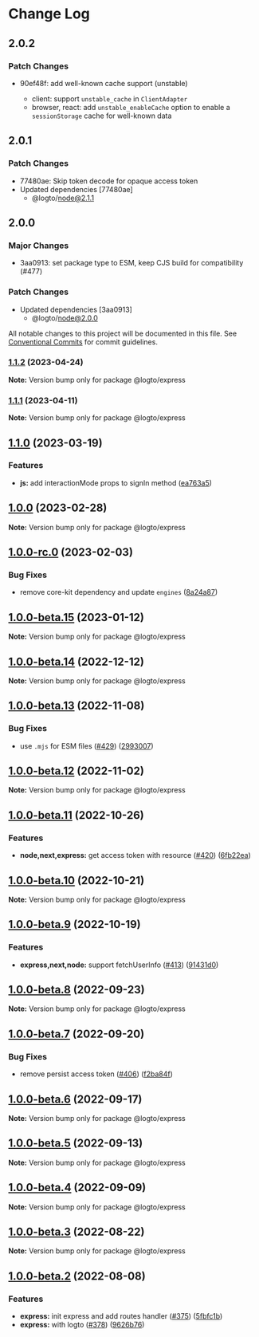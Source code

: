 # Change Log

## 2.0.2

### Patch Changes

- 90ef48f: add well-known cache support (unstable)

  - client: support `unstable_cache` in `ClientAdapter`
  - browser, react: add `unstable_enableCache` option to enable a `sessionStorage` cache for well-known data

## 2.0.1

### Patch Changes

- 77480ae: Skip token decode for opaque access token
- Updated dependencies [77480ae]
  - @logto/node@2.1.1

## 2.0.0

### Major Changes

- 3aa0913: set package type to ESM, keep CJS build for compatibility (#477)

### Patch Changes

- Updated dependencies [3aa0913]
  - @logto/node@2.0.0

All notable changes to this project will be documented in this file.
See [Conventional Commits](https://conventionalcommits.org) for commit guidelines.

### [1.1.2](https://github.com/logto-io/js/compare/v1.1.1...v1.1.2) (2023-04-24)

**Note:** Version bump only for package @logto/express

### [1.1.1](https://github.com/logto-io/js/compare/v1.1.0...v1.1.1) (2023-04-11)

**Note:** Version bump only for package @logto/express

## [1.1.0](https://github.com/logto-io/js/compare/v1.0.0...v1.1.0) (2023-03-19)

### Features

- **js:** add interactionMode props to signIn method ([ea763a5](https://github.com/logto-io/js/commit/ea763a59e41251ffad4089df0d6bb876e9901109))

## [1.0.0](https://github.com/logto-io/js/compare/v1.0.0-rc.0...v1.0.0) (2023-02-28)

**Note:** Version bump only for package @logto/express

## [1.0.0-rc.0](https://github.com/logto-io/js/compare/v1.0.0-beta.15...v1.0.0-rc.0) (2023-02-03)

### Bug Fixes

- remove core-kit dependency and update `engines` ([8a24a87](https://github.com/logto-io/js/commit/8a24a870e7b3891f5e205b3e8a9419535baa7b44))

## [1.0.0-beta.15](https://github.com/logto-io/js/compare/v1.0.0-beta.14...v1.0.0-beta.15) (2023-01-12)

**Note:** Version bump only for package @logto/express

## [1.0.0-beta.14](https://github.com/logto-io/js/compare/v1.0.0-beta.13...v1.0.0-beta.14) (2022-12-12)

**Note:** Version bump only for package @logto/express

## [1.0.0-beta.13](https://github.com/logto-io/js/compare/v1.0.0-beta.12...v1.0.0-beta.13) (2022-11-08)

### Bug Fixes

- use `.mjs` for ESM files ([#429](https://github.com/logto-io/js/issues/429)) ([2993007](https://github.com/logto-io/js/commit/2993007a0dac3c9ed79e2415fcc55059d2d7a494))

## [1.0.0-beta.12](https://github.com/logto-io/js/compare/v1.0.0-beta.11...v1.0.0-beta.12) (2022-11-02)

**Note:** Version bump only for package @logto/express

## [1.0.0-beta.11](https://github.com/logto-io/js/compare/v1.0.0-beta.10...v1.0.0-beta.11) (2022-10-26)

### Features

- **node,next,express:** get access token with resource ([#420](https://github.com/logto-io/js/issues/420)) ([6fb22ea](https://github.com/logto-io/js/commit/6fb22ea51a50c7a8b1b64cb6d2aa665c18b3a0b8))

## [1.0.0-beta.10](https://github.com/logto-io/js/compare/v1.0.0-beta.9...v1.0.0-beta.10) (2022-10-21)

**Note:** Version bump only for package @logto/express

## [1.0.0-beta.9](https://github.com/logto-io/js/compare/v1.0.0-beta.8...v1.0.0-beta.9) (2022-10-19)

### Features

- **express,next,node:** support fetchUserInfo ([#413](https://github.com/logto-io/js/issues/413)) ([91431d0](https://github.com/logto-io/js/commit/91431d0328d95654928ee86db883884b85120af5))

## [1.0.0-beta.8](https://github.com/logto-io/js/compare/v1.0.0-beta.7...v1.0.0-beta.8) (2022-09-23)

**Note:** Version bump only for package @logto/express

## [1.0.0-beta.7](https://github.com/logto-io/js/compare/v1.0.0-beta.6...v1.0.0-beta.7) (2022-09-20)

### Bug Fixes

- remove persist access token ([#406](https://github.com/logto-io/js/issues/406)) ([f2ba84f](https://github.com/logto-io/js/commit/f2ba84f07e8486e2edf6f35e06446738ea0158e7))

## [1.0.0-beta.6](https://github.com/logto-io/js/compare/v1.0.0-beta.5...v1.0.0-beta.6) (2022-09-17)

**Note:** Version bump only for package @logto/express

## [1.0.0-beta.5](https://github.com/logto-io/js/compare/v1.0.0-beta.4...v1.0.0-beta.5) (2022-09-13)

**Note:** Version bump only for package @logto/express

## [1.0.0-beta.4](https://github.com/logto-io/js/compare/v1.0.0-beta.3...v1.0.0-beta.4) (2022-09-09)

**Note:** Version bump only for package @logto/express

## [1.0.0-beta.3](https://github.com/logto-io/js/compare/v1.0.0-beta.2...v1.0.0-beta.3) (2022-08-22)

**Note:** Version bump only for package @logto/express

## [1.0.0-beta.2](https://github.com/logto-io/js/compare/v1.0.0-beta.1...v1.0.0-beta.2) (2022-08-08)

### Features

- **express:** init express and add routes handler ([#375](https://github.com/logto-io/js/issues/375)) ([5fbfc1b](https://github.com/logto-io/js/commit/5fbfc1b7c80660706562a36c7a90c0f7b52fd10e))
- **express:** with logto ([#378](https://github.com/logto-io/js/issues/378)) ([9626b76](https://github.com/logto-io/js/commit/9626b764eb84287a1e29783a768f33190d28411d))
